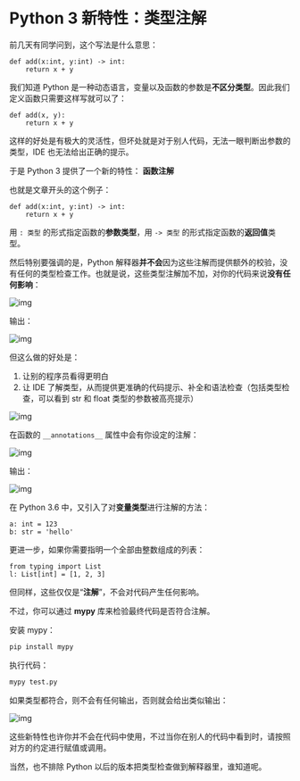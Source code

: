 # Python 3 新特性：类型注解

前几天有同学问到，这个写法是什么意思：

```python3
def add(x:int, y:int) -> int:
    return x + y
```

我们知道 Python 是一种动态语言，变量以及函数的参数是**不区分类型**。因此我们定义函数只需要这样写就可以了：

```python3
def add(x, y):
    return x + y
```

这样的好处是有极大的灵活性，但坏处就是对于别人代码，无法一眼判断出参数的类型，IDE 也无法给出正确的提示。

于是 Python 3 提供了一个新的特性：
**函数注解**

也就是文章开头的这个例子：

```python3
def add(x:int, y:int) -> int:
    return x + y
```

用 `: 类型` 的形式指定函数的**参数类型**，用 `-> 类型` 的形式指定函数的**返回值**类型。

然后特别要强调的是，Python 解释器**并不会**因为这些注解而提供额外的校验，没有任何的类型检查工作。也就是说，这些类型注解加不加，对你的代码来说**没有任何影响**：

![img](https://pic4.zhimg.com/80/v2-9b87d43afdc941929c428b03865037c3_hd.jpg)

输出：

![img](https://pic4.zhimg.com/80/v2-f00b176bddec7e1d242e3c0e13f30f33_hd.jpg)

但这么做的好处是：

1. 让别的程序员看得更明白
2. 让 IDE 了解类型，从而提供更准确的代码提示、补全和语法检查（包括类型检查，可以看到 str 和 float 类型的参数被高亮提示）

![img](https://pic2.zhimg.com/80/v2-057629e3d59552c856dba7341882ea55_hd.jpg)

在函数的 `__annotations__` 属性中会有你设定的注解：

![img](https://pic1.zhimg.com/80/v2-9a9f55559930501472752996a3b772a4_hd.jpg)

输出：

![img](https://pic4.zhimg.com/80/v2-35506981e2c4f0e021b4b0902e36441b_hd.jpg)

在 Python 3.6 中，又引入了对**变量类型**进行注解的方法：

```python3
a: int = 123
b: str = 'hello'
```

更进一步，如果你需要指明一个全部由整数组成的列表：

```python3
from typing import List
l: List[int] = [1, 2, 3]
```

但同样，这些仅仅是“**注解**”，不会对代码产生任何影响。

不过，你可以通过 **mypy** 库来检验最终代码是否符合注解。

安装 mypy：

```bash
pip install mypy
```

执行代码：

```bash
mypy test.py
```

如果类型都符合，则不会有任何输出，否则就会给出类似输出：

![img](https://pic4.zhimg.com/80/v2-57b0ba00b7e95b092ae6fd6acc50eb37_hd.jpg)

这些新特性也许你并不会在代码中使用，不过当你在别人的代码中看到时，请按照对方的约定进行赋值或调用。

当然，也不排除 Python 以后的版本把类型检查做到解释器里，谁知道呢。